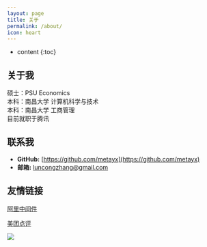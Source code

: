 ```yaml
---
layout: page
title: 关于
permalink: /about/
icon: heart
---
```


* content
{:toc}

## 关于我
硕士：PSU Economics<br>
本科：南昌大学 计算机科学与技术<br>
本科：南昌大学 工商管理<br>
目前就职于腾讯

## 联系我

* **GitHub:** [https://github.com/metayx](https://github.com/metayx)
* **邮箱:** luncongzhang@gmail.com

## 友情链接


[阿里中间件](http://jm.taobao.org/)

[美团点评](https://tech.meituan.com/)

![](https://i.loli.net/2018/07/23/5b558352b739a.jpg)

